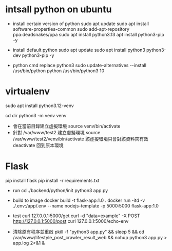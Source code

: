# intsall python on ubuntu
* install certain version of python
sudo apt update
sudo apt install software-properties-common
sudo add-apt-repository ppa:deadsnakes/ppa
sudo apt install python3.13
apt install python3-pip -y

* install default python
sudo apt update
sudo apt install python3 python3-dev python3-pip -y

* python cmd replace python3
sudo update-alternatives --install /usr/bin/python python /usr/bin/python3 10


# virtualenv
sudo apt install python3.12-venv

cd dir
python3 -m venv venv
* 會在當前目錄建立虛擬環境
source venv/bin/activate
* 針對 /var/www/test2 建立虛擬環境
source /var/www/test2/venv/bin/activate
該虛擬環境只會對該資料夾有效
deactivate 回到原本環境


# Flask
pip install flask
pip install -r requirements.txt

* run
cd ./backend/python/init
python3 app.py

* build to image
docker build -t flask-app:1.0 .
docker run -itd -v ./.env:/app/.env --name nodejs-template -p 5000:5000 flask-app:1.0

* test
curl 127.0.0.1:5000/get
curl -d "data=example" -X POST http://127.0.0.1:5000/post
curl 127.0.0.1:5000/echo-env

* 清除原有程序並重啟
 pkill -f "python3 app.py" && sleep 5 && cd /var/www/lifestyle_post_crawler_result_web && nohup python3 app.py > app.log 2>&1 &